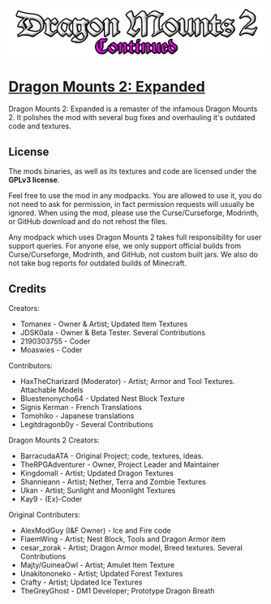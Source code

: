 ![LOGO](src/main/resources/logo.png)

# [Dragon Mounts 2: Expanded](https://www.curseforge.com/minecraft/mc-mods/dragon-mounts-2-expanded)
Dragon Mounts 2: Expanded is a remaster of the infamous Dragon Mounts 2. It polishes the mod with several bug fixes and overhauling it's outdated code and textures.

## License
The mods binaries, as well as its textures and code are licensed under the **GPLv3 license**.

Feel free to use the mod in any modpacks. You are allowed to use it, you do not need to ask for permission, in fact permission requests will usually be ignored. When using the mod, please use the Curse/Curseforge, Modrinth, or GitHub download and do not rehost the files.

Any modpack which uses Dragon Mounts 2 takes full responsibility for user support queries.
For anyone else, we only support official builds from Curse/Curseforge, Modrinth, and GitHub, not custom built jars. We also do not take bug reports for outdated builds of Minecraft.
## Credits
Creators:
- Tomanex - Owner & Artist; Updated Item Textures
- JDSK0ala - Owner & Beta Tester. Several Contributions
- 2190303755 - Coder
- Moaswies - Coder

Contributors:
- HaxTheCharizard (Moderator) - Artist; Armor and Tool Textures. Attachable Models
- Bluestenonycho64 - Updated Nest Block Texture
- Signis Kerman - French Translations
- Tomohiko - Japanese translations
- Legitdragonb0y - Several Contributions

Dragon Mounts 2 Creators:
- BarracudaATA - Original Project; code, textures, ideas.
- TheRPGAdventurer - Owner, Project Leader and Maintainer
- Kingdomall - Artist; Updated Dragon Textures
- Shannieann - Artist; Nether, Terra and Zombie Textures
- Ukan - Artist; Sunlight and Moonlight Textures
- Kay9 - (Ex)-Coder

Original Contributers:
- AlexModGuy (I&F Owner) - Ice and Fire code
- FlaemWing - Artist; Nest Block, Tools and Dragon Armor item
- cesar_zorak - Artist; Dragon Armor model, Breed textures. Several Contributions
- Majty/GuineaOwl - Artist; Amulet Item Texture
- Unakitononeko - Artist; Updated Forest Textures
- Crafty - Artist; Updated Ice Textures
- TheGreyGhost - DM1 Developer; Prototype Dragon Breath
